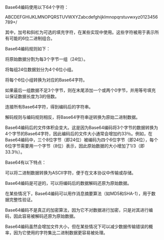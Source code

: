 
Base64编码使用以下64个字符：

ABCDEFGHIJKLMNOPQRSTUVWXYZabcdefghijklmnopqrstuvwxyz0123456789+/

其中，加号和斜杠为可选的填充字符，在某些实现中使用。这些字符被用于表示所有可能的6位二进制组合。


Base64编码规则如下：

将原始数据分割为每3个字节一组（24位）。

将每组24位数据划分为4个6位小组。

将每个6位小组转换为对应的Base64字符。

如果最后一组数据不足3个字节，则在末尾添加一个或两个0字节，并用等号填充以保证数据长度为3的倍数。

连接所有Base64字符，得到编码后的字符串。

解码规则与编码规则相反，将Base64字符串逆转换为原始二进制数据。


Base64编码后的文件体积会变大。这是因为Base64编码将3个字节的数据转换为4个字节的Base64字符，因此编码后的文件大小通常会增加约33％。例如，在Base64编码中，三个8位字节（即24位）被编码为四个6位字节（即24位），每个6位字节需要用一个字节（8位）表示，因此原始数据的大小增加了1/3（即33.3％）。



Base64有以下特点：

可以将二进制数据转换为ASCII字符，便于在文本协议中传输或存储。

Base64编码是可逆的，可以将编码后的数据解码还原为原始数据。

在某些情况下，Base64编码可以用作消息摘要算法（如MD5和SHA-1），用于数据完整性验证。

Base64编码不是真正的加密算法，因为它不对数据进行加密，只是对其进行编码，因此容易被解码还原为原始数据。

Base64编码虽然会增加文件大小，但在某些情况下可以减少数据传输错误的概率，因为它使用的字符集比二进制数据更容易被处理。